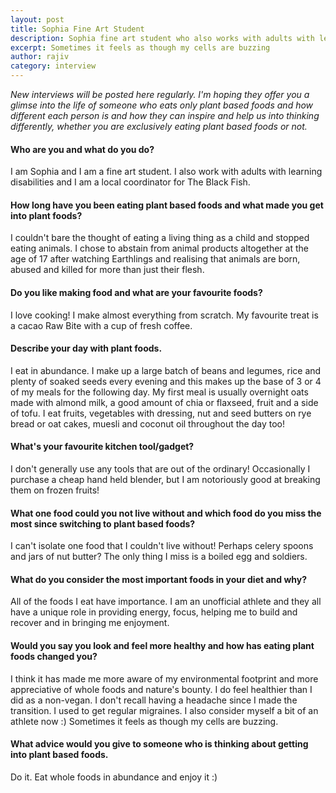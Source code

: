 ```yaml
---
layout: post
title: Sophia Fine Art Student
description: Sophia fine art student who also works with adults with learning disabilities
excerpt: Sometimes it feels as though my cells are buzzing
author: rajiv
category: interview
---
```

*New interviews will be posted here regularly. I'm hoping they offer you a glimse into the life of someone who eats only plant based foods and how different each person is and how they can inspire and help us into thinking differently, whether you are exclusively eating plant based foods or not.*

#### Who are you and what do you do?
I am Sophia and I am a fine art student. I also work with adults with learning disabilities and I am a local coordinator for The Black Fish.

#### How long have you been eating plant based foods and what made you get into plant foods?
I couldn't bare the thought of eating a living thing as a child and stopped eating animals. I chose to abstain from animal products altogether at the age of 17 after watching Earthlings and realising that animals are born, abused and killed for more than just their flesh.

#### Do you like making food and what are your favourite foods?
I love cooking! I make almost everything from scratch. My favourite treat is a cacao Raw Bite with a cup of fresh coffee.

#### Describe your day with plant foods.
I eat in abundance. I make up a large batch of beans and legumes, rice and plenty of soaked seeds every evening and this makes up the base of 3 or 4 of my meals for the following day. My first meal is usually overnight oats made with almond milk, a good amount of chia or flaxseed, fruit and a side of tofu. I eat fruits, vegetables with dressing, nut and seed butters on rye bread or oat cakes, muesli and coconut oil throughout the day too!

#### What's your favourite kitchen tool/gadget?
I don't generally use any tools that are out of the ordinary! Occasionally I purchase a cheap hand held blender, but I am notoriously good at breaking them on frozen fruits!


#### What one food could you not live without and which food do you miss the most since switching to plant based foods?
I can't isolate one food that I couldn't live without! Perhaps celery spoons and jars of nut butter? The only thing I miss is a boiled egg and soldiers.

#### What do you consider the most important foods in your diet and why?
All of the foods I eat have importance. I am an unofficial athlete and they all have a unique role in providing energy, focus, helping me to build and recover and in bringing me enjoyment.

#### Would you say you look and feel more healthy and how has eating plant foods changed you?
I think it has made me more aware of my environmental footprint and more appreciative of whole foods and nature's bounty. I do feel healthier than I did as a non-vegan. I don't recall having a headache since I made the transition. I used to get regular migraines. I also consider myself a bit of an athlete now :) Sometimes it feels as though my cells are buzzing.

#### What advice would you give to someone who is thinking about getting into plant based foods.
Do it. Eat whole foods in abundance and enjoy it :)